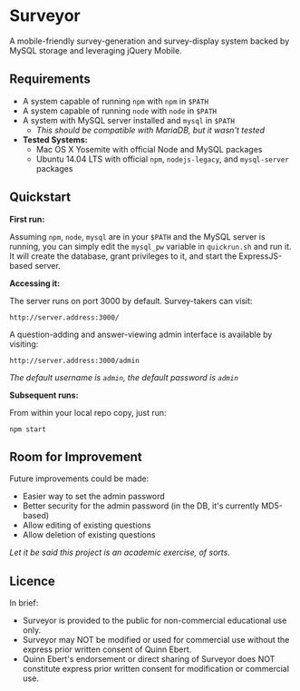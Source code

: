 Surveyor
========

A mobile-friendly survey-generation and survey-display system backed by MySQL storage and leveraging jQuery Mobile.

Requirements
------------

* A system capable of running `npm` with `npm` in `$PATH`
* A system capable of running `node` with `node` in `$PATH`
* A system with MySQL server installed and `mysql` in `$PATH`
  * *This should be compatible with MariaDB, but it wasn't tested* 
* **Tested Systems:**
  * Mac OS X Yosemite with official Node and MySQL packages
  * Ubuntu 14.04 LTS with official `npm`, `nodejs-legacy`, and `mysql-server` packages

Quickstart
----------

**First run:**

Assuming `npm`, `node`, `mysql` are in your `$PATH` and the MySQL server is running, you can simply edit the `mysql_pw` variable in `quickrun.sh` and run it.  It will create the database, grant privileges to it, and start the ExpressJS-based server.

**Accessing it:**

The server runs on port 3000 by default.  Survey-takers can visit:

`http://server.address:3000/`

A question-adding and answer-viewing admin interface is available by visiting:

`http://server.address:3000/admin`

*The default username is `admin`, the default password is `admin`*

**Subsequent runs:**

From within your local repo copy, just run:

`npm start`

Room for Improvement
--------------------

Future improvements could be made:

* Easier way to set the admin password
* Better security for the admin password (in the DB, it's currently MD5-based)
* Allow editing of existing questions
* Allow deletion of existing questions

*Let it be said this project is an academic exercise, of sorts.*

Licence
-------

In brief:

* Surveyor is provided to the public for non-commercial educational use only.
* Surveyor may NOT be modified or used for commercial use without the express prior written consent of Quinn Ebert.
* Quinn Ebert's endorsement or direct sharing of Surveyor does NOT constitute express prior written consent for modification or commercial use.